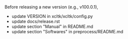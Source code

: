 Before releasing a new version (e.g., v100.0.1),
- update VERSION in xcltk/xcltk/config.py
- update docs/release.rst
- update section "Manual" in README.md
- update section "Softwares" in preprocess/README.md

